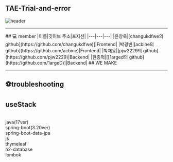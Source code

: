 ## TAE-Trial-and-error 
![header](https://capsule-render.vercel.app/api?type=waving&color=D3E3FD&height=300&section=header&text=TAE-Trial-and-error&fontSize=90)
<hr/>
## 💻 member
|이름|깃허브 주소|포지션|
|---|---|---|
|윤창욱|[changukdfwe의 github](https://github.com/changukdfwe)]|Frontend|
|박경빈|[acbine의 github](https://github.com/acbine)|Frontend|
|박재웅|[pjw2229의 github](https://github.com/pjw2229)|Backend|
|한종혁|[[1arged의 github](https://github.com/1argeD)]|Backend|
## WE MAKE

<hr/>

## ⚽troubleshooting 
## useStack
<br>java(17ver)
<br>spring-boot(3.20ver)
<br>spring-boot-data-jpa
<br>js
<br>thymeleaf
<br>h2-database
<br>lombok
